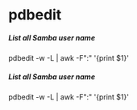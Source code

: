 # pdbedit

##### List all Samba user name

   pdbedit  -w -L | awk -F":" '{print $1}'

##### List all Samba user name

   pdbedit  -w -L | awk -F":" '{print $1}'
